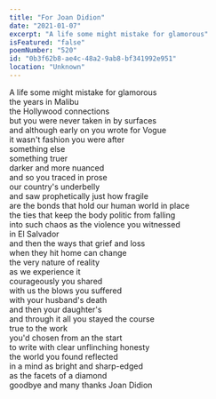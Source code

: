 ```yaml
---
title: "For Joan Didion"
date: "2021-01-07"
excerpt: "A life some might mistake for glamorous"
isFeatured: "false"
poemNumber: "520"
id: "0b3f62b8-ae4c-48a2-9ab8-bf341992e951"
location: "Unknown"
---
```


A life some might mistake for glamorous  
the years in Malibu  
the Hollywood connections  
but you were never taken in by surfaces  
and although early on you wrote for Vogue  
it wasn't fashion you were after  
something else  
something truer  
darker and more nuanced  
and so you traced in prose  
our country's underbelly  
and saw prophetically just how fragile  
are the bonds that hold our human world in place  
the ties that keep the body politic from falling  
into such chaos as the violence you witnessed  
in El Salvador  
and then the ways that grief and loss  
when they hit home can change  
the very nature of reality  
as we experience it  
courageously you shared  
with us the blows you suffered  
with your husband's death  
and then your daughter's  
and through it all you stayed the course  
true to the work  
you'd chosen from an the start  
to write with clear unflinching honesty  
the world you found reflected  
in a mind as bright and sharp-edged  
as the facets of a diamond  
goodbye and many thanks Joan Didion
